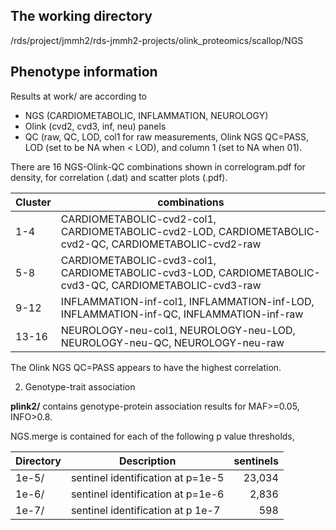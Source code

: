 ## The working directory

/rds/project/jmmh2/rds-jmmh2-projects/olink_proteomics/scallop/NGS 

## Phenotype information

Results at work/ are according to

* NGS (CARDIOMETABOLIC, INFLAMMATION, NEUROLOGY)
* Olink (cvd2, cvd3, inf, neu) panels
* QC (raw, QC, LOD, col1 for raw measurements, Olink NGS QC=PASS, LOD (set to be NA when < LOD), and column 1 (set to NA when 01).

There are 16 NGS-Olink-QC combinations shown in correlogram.pdf for density, for correlation (.dat) and scatter plots (.pdf).

Cluster | combinations
--------|-------------
1-4 | CARDIOMETABOLIC-cvd2-col1, CARDIOMETABOLIC-cvd2-LOD, CARDIOMETABOLIC-cvd2-QC, CARDIOMETABOLIC-cvd2-raw
5-8 | CARDIOMETABOLIC-cvd3-col1, CARDIOMETABOLIC-cvd3-LOD, CARDIOMETABOLIC-cvd3-QC, CARDIOMETABOLIC-cvd3-raw
9-12 | INFLAMMATION-inf-col1, INFLAMMATION-inf-LOD, INFLAMMATION-inf-QC, INFLAMMATION-inf-raw
13-16 | NEUROLOGY-neu-col1, NEUROLOGY-neu-LOD, NEUROLOGY-neu-QC, NEUROLOGY-neu-raw

The Olink NGS QC=PASS appears to have the highest correlation.

2. Genotype-trait association

**plink2/** contains genotype-protein association results for MAF>=0.05, INFO>0.8.

NGS.merge is contained for each of the following p value thresholds,

Directory | Description | sentinels
----------|-------------|---------:
1e-5/ | sentinel identification at p=1e-5 | 23,034
1e-6/ | sentinel identification at p=1e-6 |  2,836
1e-7/ | sentinel identification at p 1e-7 |    598
